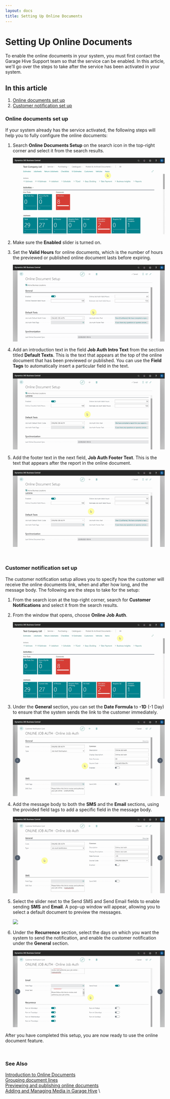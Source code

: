 ```yaml
---
layout: docs
title: Setting Up Online Documents
---
```


# Setting Up Online Documents 
To enable the online documents in your system, you must first contact the Garage Hive Support team so that the service can be enabled. In this article, we'll go over the steps to take after the service has been activated in your system.

## In this article

1. [Online documents set up](#online-documents-set-up)
2. [Customer notification set up](#customer-notification-set-up)

### Online documents set up
If your system already has the service activated, the following steps will help you to fully configure the online documents:

1. Search **Online Documents Setup** on the search icon in the top-right corner and select it from the search results.

   ![](media/garagehive-online-documents-setup1.gif)

2. Make sure the **Enabled** slider is turned on.
3. Set the **Valid Hours** for online documents, which is the number of hours the previewed or published online document lasts before expiring. 

   ![](media/garagehive-online-documents-setup2.gif)

4. Add an introduction text in the field **Job Auth Intro Text** from the section titled **Default Texts**. This is the text that appears at the top of the online document that has been previewed or published. You can use the **Field Tags** to automatically insert a particular field in the text.

   ![](media/garagehive-online-documents-setup3.gif)

5. Add the footer text in the next field, **Job Auth Footer Text**. This is the text that appears after the report in the online document.

   ![](media/garagehive-online-documents-setup4.gif)

<br>

### Customer notification set up
The customer notification setup allows you to specify how the customer will receive the online documents link, when and after how long, and the message body. The following are the steps to take for the setup:

1. From the search icon at the top-right corner, search for **Customer Notifications** and select it from the search results.
2. From the window that opens, choose **Online Job Auth**.

   ![](media/garagehive-online-documents-setup5.gif)

3. Under the **General** section, you can set the **Date Formula** to **-1D** (-1 Day) to ensure that the system sends the link to the customer immediately.

   ![](media/garagehive-online-documents-setup6.gif)

4. Add the message body to both the **SMS** and the **Email** sections, using the provided field tags to add a specific field in the message body.

   ![](media/garagehive-online-documents-setup7.gif)

5. Select the slider next to the Send SMS and Send Email fields to enable sending **SMS** and **Email**. A pop-up window will appear, allowing you to select a default document to preview the messages.

   ![](media/garagehive-online-documents-setup8.gif)

6. Under the **Recurrence** section, select the days on which you want the system to send the notification, and enable the customer notification under the **General** section.

   ![](media/garagehive-online-documents-setup9.gif)

After you have completed this setup, you are now ready to use the online document feature.

<br>

### **See Also**

[Introduction to Online Documents](garagehive-online-documents-introduction.html) \
[Grouping document lines](garagehive-group-items-grouping-document-lines.html) \
[Previewing and publishing online documents](garagehive-online-documents-previewing-and-publishing-online-documents.html) \
[Adding and Managing Media in Garage Hive](garagehive-online-documents-adding-and-managing-media.html) \